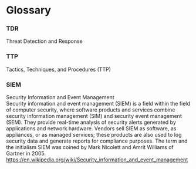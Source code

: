 # Glossary



### TDR
Threat Detection and Response


### TTP

Tactics, Techniques, and Procedures (TTP)


### SIEM

Security Information and Event Management  
Security information and event management (SIEM) is a field within the field of computer security, where software products and services combine security information management (SIM) and security event management (SEM). They provide real-time analysis of security alerts generated by applications and network hardware. Vendors sell SIEM as software, as appliances, or as managed services; these products are also used to log security data and generate reports for compliance purposes. The term and the initialism SIEM was coined by Mark Nicolett and Amrit Williams of Gartner in 2005.  
https://en.wikipedia.org/wiki/Security_information_and_event_management
